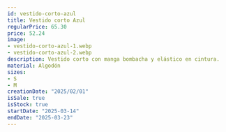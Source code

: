 ```yaml
---
id: vestido-corto-azul
title: Vestido corto Azul 
regularPrice: 65.30
price: 52.24
image: 
- vestido-corto-azul-1.webp
- vestido-corto-azul-2.webp
description: Vestido corto con manga bombacha y elástico en cintura.
material: Algodón 
sizes: 
- S
- M
creationDate: "2025/02/01"
isSale: true
isStock: true
startDate: "2025-03-14"
endDate: "2025-03-23"
---
```


